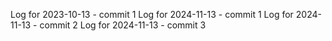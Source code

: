 Log for 2023-10-13 - commit 1
Log for 2024-11-13 - commit 1
Log for 2024-11-13 - commit 2
Log for 2024-11-13 - commit 3
